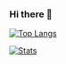 ### Hi there 👋 <a href="https://github.com/kevinsorensen523"></a>

[![Top Langs](https://github-readme-stats.vercel.app/api/top-langs/?username=kevinsorensen523&hide=asp.net&layout=compact&theme=tokyonight&hide_border=true&langs_count=10&title_color=22a4b3&custom_title=Top%20Languages)](https://github.com/kevinsorensen523)

[![Stats](https://github-readme-stats.vercel.app/api?username=kevinsorensen523&theme=tokyonight&hide_border=true&custom_title=Kevin%27s%20GitHub%20Stats&title_color=22a4b3&count_private=true&show_icons=true)](https://github.com/kevinsorensen523)
